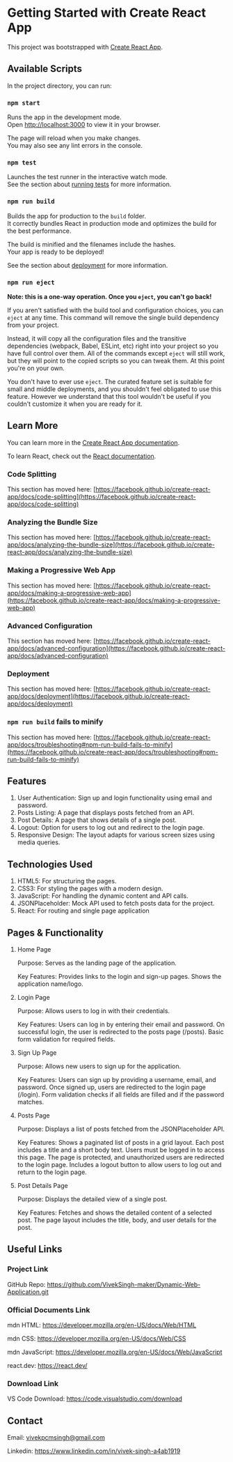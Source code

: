 # Getting Started with Create React App

This project was bootstrapped with [Create React App](https://github.com/facebook/create-react-app).

## Available Scripts

In the project directory, you can run:

### `npm start`

Runs the app in the development mode.\
Open [http://localhost:3000](http://localhost:3000) to view it in your browser.

The page will reload when you make changes.\
You may also see any lint errors in the console.

### `npm test`

Launches the test runner in the interactive watch mode.\
See the section about [running tests](https://facebook.github.io/create-react-app/docs/running-tests) for more information.

### `npm run build`

Builds the app for production to the `build` folder.\
It correctly bundles React in production mode and optimizes the build for the best performance.

The build is minified and the filenames include the hashes.\
Your app is ready to be deployed!

See the section about [deployment](https://facebook.github.io/create-react-app/docs/deployment) for more information.

### `npm run eject`

**Note: this is a one-way operation. Once you `eject`, you can't go back!**

If you aren't satisfied with the build tool and configuration choices, you can `eject` at any time. This command will remove the single build dependency from your project.

Instead, it will copy all the configuration files and the transitive dependencies (webpack, Babel, ESLint, etc) right into your project so you have full control over them. All of the commands except `eject` will still work, but they will point to the copied scripts so you can tweak them. At this point you're on your own.

You don't have to ever use `eject`. The curated feature set is suitable for small and middle deployments, and you shouldn't feel obligated to use this feature. However we understand that this tool wouldn't be useful if you couldn't customize it when you are ready for it.

## Learn More

You can learn more in the [Create React App documentation](https://facebook.github.io/create-react-app/docs/getting-started).

To learn React, check out the [React documentation](https://reactjs.org/).

### Code Splitting

This section has moved here: [https://facebook.github.io/create-react-app/docs/code-splitting](https://facebook.github.io/create-react-app/docs/code-splitting)

### Analyzing the Bundle Size

This section has moved here: [https://facebook.github.io/create-react-app/docs/analyzing-the-bundle-size](https://facebook.github.io/create-react-app/docs/analyzing-the-bundle-size)

### Making a Progressive Web App

This section has moved here: [https://facebook.github.io/create-react-app/docs/making-a-progressive-web-app](https://facebook.github.io/create-react-app/docs/making-a-progressive-web-app)

### Advanced Configuration

This section has moved here: [https://facebook.github.io/create-react-app/docs/advanced-configuration](https://facebook.github.io/create-react-app/docs/advanced-configuration)

### Deployment

This section has moved here: [https://facebook.github.io/create-react-app/docs/deployment](https://facebook.github.io/create-react-app/docs/deployment)

### `npm run build` fails to minify

This section has moved here: [https://facebook.github.io/create-react-app/docs/troubleshooting#npm-run-build-fails-to-minify](https://facebook.github.io/create-react-app/docs/troubleshooting#npm-run-build-fails-to-minify)

## Features
1. User Authentication: Sign up and login functionality using email and password.
2. Posts Listing: A page that displays posts fetched from an API.
3. Post Details: A page that shows details of a single post.
4. Logout: Option for users to log out and redirect to the login page.
5. Responsive Design: The layout adapts for various screen sizes using media queries.

## Technologies Used
1. HTML5: For structuring the pages.
2. CSS3: For styling the pages with a modern design.
3. JavaScript: For handling the dynamic content and API calls.
4. JSONPlaceholder: Mock API used to fetch posts data for the project.
5. React: For routing and single page application

## Pages & Functionality
1. Home Page

    Purpose: Serves as the landing page of the application.
   
    Key Features:
        Provides links to the login and sign-up pages.
        Shows the application name/logo.

2. Login Page

    Purpose: Allows users to log in with their credentials.
   
    Key Features:
        Users can log in by entering their email and password.
        On successful login, the user is redirected to the posts page (/posts).
        Basic form validation for required fields.

3. Sign Up Page

    Purpose: Allows new users to sign up for the application.
   
    Key Features:
        Users can sign up by providing a username, email, and password.
        Once signed up, users are redirected to the login page (/login).
        Form validation checks if all fields are filled and if the password matches.

4. Posts Page

    Purpose: Displays a list of posts fetched from the JSONPlaceholder API.
   
    Key Features:
        Shows a paginated list of posts in a grid layout.
        Each post includes a title and a short body text.
        Users must be logged in to access this page. The page is protected, and unauthorized users are redirected to the login page.
        Includes a logout button to allow users to log out and return to the login page.

5. Post Details Page

    Purpose: Displays the detailed view of a single post.
   
    Key Features:
        Fetches and shows the detailed content of a selected post.
        The page layout includes the title, body, and user details for the post.

## Useful Links
### Project Link

GitHub Repo: https://github.com/VivekSingh-maker/Dynamic-Web-Application.git


### Official Documents Link

mdn HTML: https://developer.mozilla.org/en-US/docs/Web/HTML

mdn CSS: https://developer.mozilla.org/en-US/docs/Web/CSS

mdn JavaScript: https://developer.mozilla.org/en-US/docs/Web/JavaScript

react.dev: https://react.dev/


### Download Link

VS Code Download: https://code.visualstudio.com/download

## Contact

Email: vivekpcmsingh@gmail.com

Linkedin: https://www.linkedin.com/in/vivek-singh-a4ab1919
